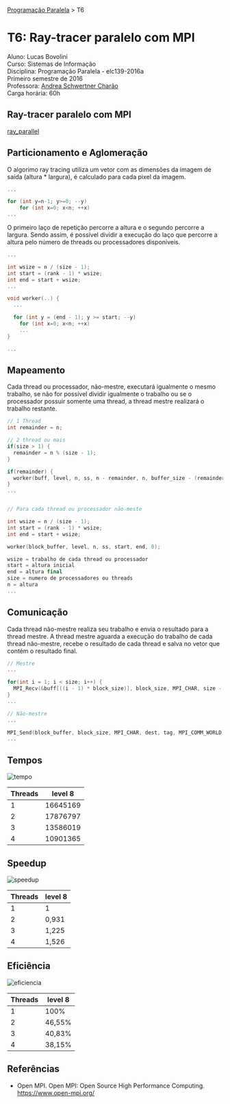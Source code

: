 [Programação Paralela](https://github.com/AndreaInfUFSM/elc139-2016a) > T6

# T6: Ray-tracer paralelo com MPI

Aluno: Lucas Bovolini  
Curso: Sistemas de Informação  
Disciplina: Programação Paralela - elc139-2016a  
Primeiro semestre de 2016  
Professora: [Andrea Schwertner Charão](http://www.inf.ufsm.br/~andrea)  
Carga horária: 60h

## Ray-tracer paralelo com MPI
[ray_parallel](ray_parallel.cpp)

## Particionamento e Aglomeração

O algorimo ray tracing utiliza um vetor com as dimensões da imagem de saída (altura * largura), é calculado para cada pixel da imagem.

```C++
...

for (int y=n-1; y>=0; --y) 
    for (int x=0; x<n; ++x)
...
```

O primeiro laço de repetição percorre a altura e o segundo percorre a largura. Sendo assim, é possível dividir a execução do laço que percorre a altura pelo número de threads ou processadores disponíveis.

```C++
...

int wsize = n / (size - 1);
int start = (rank - 1) * wsize;
int end = start + wsize;
...

void worker(..) {
  ...

  for (int y = (end - 1); y >= start; --y) 
    for (int x=0; x<n; ++x)
    ...
}

...
```


## Mapeamento
Cada thread ou processador, não-mestre, executará igualmente o mesmo trabalho, se não for possível dividir igualmente o trabalho ou se o processador possuir somente uma thread, a thread mestre realizará o trabalho restante.

```C++
// 1 Thread
int remainder = n;

// 2 thread ou mais
if(size > 1) {
  remainder = n % (size - 1);
}

if(remainder) {
  worker(buff, level, n, ss, n - remainder, n, buffer_size - (remainder * n));
}
...


// Para cada thread ou processador não-meste

int wsize = n / (size - 1);
int start = (rank - 1) * wsize;
int end = start + wsize;

worker(block_buffer, level, n, ss, start, end, 0);

wsize = trabalho de cada thread ou processador
start = altura inicial
end = altura final
size = numero de processadores ou threads
n = altura
...
```

## Comunicação 
Cada thread não-mestre realiza seu trabalho e envia o resultado para a thread mestre. A thread mestre aguarda a execução do trabalho de cada thread não-mestre, recebe o resultado de cada thread e salva no vetor que contém o resultado final.

```C++
// Mestre
...

for(int i = 1; i < size; i++) {
  MPI_Recv(&buff[((i - 1) * block_size)], block_size, MPI_CHAR, size - i, tag, MPI_COMM_WORLD, &status);
}
...

// Não-mestre
...

MPI_Send(block_buffer, block_size, MPI_CHAR, dest, tag, MPI_COMM_WORLD);
...
```


## Tempos

![tempo](https://cloud.githubusercontent.com/assets/7422061/16459165/471bffde-3df8-11e6-8644-403bb4700814.png)

| Threads | level 8  | 
| ------- | ---------|
| 1       | 16645169 |
| 2       | 17876797 |
| 3       | 13586019 |
| 4       | 10901365 |



## Speedup

![speedup](https://cloud.githubusercontent.com/assets/7422061/16459164/4719325e-3df8-11e6-8195-d5ed6d633248.png)

| Threads | level 8  | 
| ------- | -------- |
| 1       | 1        |
| 2       | 0,931    |
| 3       | 1,225    |
| 4       | 1,526    |



## Eficiência

![eficiencia](https://cloud.githubusercontent.com/assets/7422061/16459163/470eebb4-3df8-11e6-8f56-2325cf71b2bc.png)

| Threads | level 8  |
| ------- | -------- |
| 1       | 100%     |
| 2       | 46,55%   |
| 3       | 40,83%   |
| 4       | 38,15%   |


## Referências
- Open MPI. Open MPI: Open Source High Performance Computing. https://www.open-mpi.org/

